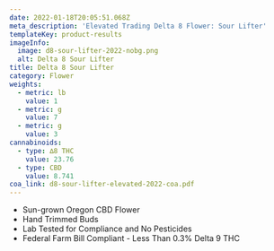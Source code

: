 ```yaml
---
date: 2022-01-18T20:05:51.068Z
meta_description: 'Elevated Trading Delta 8 Flower: Sour Lifter'
templateKey: product-results
imageInfo:
  image: d8-sour-lifter-2022-nobg.png
  alt: Delta 8 Sour Lifter
title: Delta 8 Sour Lifter
category: Flower
weights:
  - metric: lb
    value: 1
  - metric: g
    value: 7
  - metric: g
    value: 3
cannabinoids:
  - type: ∆8 THC
    value: 23.76
  - type: CBD
    value: 8.741
coa_link: d8-sour-lifter-elevated-2022-coa.pdf
---
```


- Sun-grown Oregon CBD Flower
- Hand Trimmed Buds
- Lab Tested for Compliance and No Pesticides
- Federal Farm Bill Compliant - Less Than 0.3% Delta 9 THC
